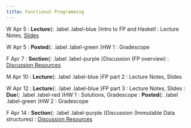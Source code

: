 ```yaml
---
title: Functional Programming
---
```


W Apr 5
: **Lecture**{: .label .label-blue }Intro to FP and Haskell
  : Lecture Notes, [Slides](https://docs.google.com/presentation/d/1irnNsw7n355MdHlIA7bYqjMirG-oOj9H/edit?usp=share_link&ouid=101757866260235503028&rtpof=true&sd=true)

W Apr 5
: **Posted**{: .label .label-green }HW 1
  : Gradescope

F Apr 7
: **Section**{: .label .label-purple }Discussion (FP overview)
  : [Discussion Resources](https://drive.google.com/drive/folders/1TBOqhuq2-JFEcW0KNkbnC6UXtpGUsATe)

M Apr 10
: **Lecture**{: .label .label-blue }FP part 2
  : Lecture Notes, Slides

W Apr 12
: **Lecture**{: .label .label-blue }FP part 3
  : Lecture Notes, Slides
: **Due**{: .label .label-red }HW 1
  : Solutions, Gradescope
: **Posted**{: .label .label-green }HW 2
  : Gradescope

F Apr 14
: **Section**{: .label .label-purple }Discussion (Immutable Data structures)
  : [Discussion Resources](https://drive.google.com/drive/folders/1TBOqhuq2-JFEcW0KNkbnC6UXtpGUsATe)
